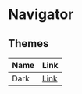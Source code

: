 # Navigator

## Themes
| Name  | Link                                                                                                |
|-------|-----------------------------------------------------------------------------------------------------|
| Dark  | [Link](https://www.realtimecolors.com/?colors=ffffff-0a0a0a-404040-8c0e0e-ffda0a&fonts=Inter-Inter) |
